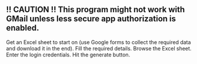 !! CAUTION !!
This program might not work with GMail unless less secure app authorization is enabled.
---------------------------------------------------------------------------------------------------------------------------------------------------

Get an Excel sheet to start on (use Google forms to collect the required data and download it in the end).
Fill the required details.
Browse the Excel sheet.
Enter the login credentials.
Hit the generate button.

